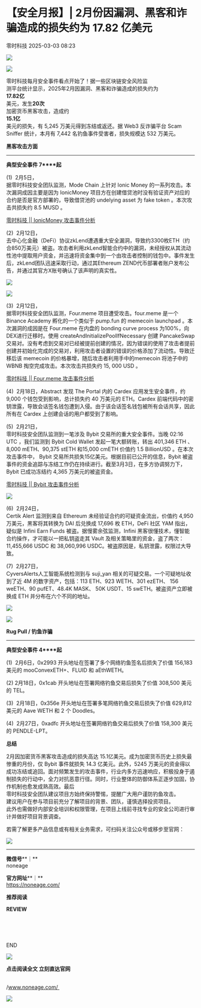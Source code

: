 #  【安全月报】| 2月份因漏洞、黑客和诈骗造成的损失约为 17.82 亿美元   
 零时科技   2025-03-03 08:23  
  
![](https://mmbiz.qpic.cn/sz_mmbiz_jpg/bsePwevmNNyWA5YXMyTMCtYQV3e2FAecOQwuXIqwAj61TIxGUl4q7xuTmNHA7IicibkwuVzw4EySSCj1xYUOUKJQ/640?wx_fmt=jpeg "")  
  
  
![](https://mmbiz.qpic.cn/sz_mmbiz_jpg/bsePwevmNNyWA5YXMyTMCtYQV3e2FAecQ3m1u4M1Y468jt4ariaqOj3AJJ0N5tSpxia1ErKu1zsnMx6qMkicjZgTA/640?wx_fmt=jpeg "")  
  
  
零时科技每月安全事件看点开始了！据一些区块链安全风险监  
测平台统计显示，2025年2月因漏洞、黑客和诈骗造成的损失约为  
**17.82亿**  
美元，发生**20次**  
加密货币黑客攻击，造成约   
**15.1亿**  
美元的损失，有 5,245 万美元得到冻结或返还。据 Web3 反诈骗平台 Scam Sniffer 统计，本月有 7,442 名钓鱼事件受害者，损失规模达 532 万美元。  
  
  
  
  
  
**黑客攻击方面**  
****  
  
  
  
**典型安全事件 7****起**  
  
  
(1)  2月5日，  
据零时科技安全团队监测，Mode Chain 上针对 Ionic Money 的一系列攻击。本次漏洞成因主要是因为 IonicMoney 项目方在创建借贷池时没有验证资产对应的合约是否是官方部署的，导致借贷池的 undelying asset 为 fake token 。本次攻击共损失约 8.5 MUSD 。  
  
[零时科技 || IonicMoney 攻击事件分析](https://mp.weixin.qq.com/s?__biz=MzU1OTc2MzE2Mg==&mid=2247489376&idx=1&sn=d7bdbbec348f88c6c5324d77d99aafe3&scene=21#wechat_redirect)  
  
  
  
(2)  2月12日，  
去中心化金融（DeFi）协议zkLend遭遇重大安全漏洞，导致约3300枚ETH（约合850万美元）被盗。攻击者利用zkLend智能合约中的漏洞，未经授权从其流动性池中提取用户资金，并迅速将资金集中到一个由攻击者控制的钱包中。事件发生后，zkLend团队迅速采取行动，通过其Ethereum ZEND代币部署者账户发布公告，并通过其官方X账号确认了该声明的真实性。  
  
  
![](https://mmbiz.qpic.cn/sz_mmbiz_png/bsePwevmNNyWA5YXMyTMCtYQV3e2FAecZ8PwIPEAxx2QiaXEavBfxeYfxsTQ77q2iaLpKPB1nUOoIWEGkS83PajQ/640?wx_fmt=png "")  
  
![](https://mmbiz.qpic.cn/sz_mmbiz_png/bsePwevmNNyWA5YXMyTMCtYQV3e2FAec5Sy9hicGDbWMqZUtNN3OJ7BLoctk0BKHFASRJviaTiaqCjo0vCyTcpKDg/640?wx_fmt=png "")  
  
  
(3)  2月12日，  
据零时科技安全团队监测，Four.meme 项目遭受攻击。four.meme 是一个 Binance Academy 孵化的一个类似于 pump.fun 的 memecoin launchpad 。本次漏洞的成因是在 Four.meme 在内盘的 bonding curve process 为100%，向DEX进行迁移时。使用 createAndInitializePoolIfNecessary 创建 PancakeSwap 交易对。没有考虑到交易对已经被提前创建的情况，因为错误的使用了攻击者提前创建并初始化完成的交易对，利用攻击者设置的错误的价格添加了流动性。导致迁移后该 memecoin 的价格暴增，随后攻击者利用手中的memecoin 将池子中的 WBNB 掏空完成攻击。本次攻击共损失约 15, 000 USD 。  
  
[零时科技 || Four.meme 攻击事件分析](https://mp.weixin.qq.com/s?__biz=MzU1OTc2MzE2Mg==&mid=2247489417&idx=1&sn=22c8081b6cfdee62e1d65671a328c959&scene=21#wechat_redirect)  
  
  
  
(4)  2月18日，Abstract 发现 The Portal 内的 Cardex 应用发生安全事件，约 9,000 个钱包受到影响，总计损失约 40 万美元的 ETH。Cardex 前端代码中的密钥泄露，导致会话签名钱包遭到入侵。由于该会话签名钱包被所有会话共享，因此所有在 Cardex 上创建会话的用户都受到了影响。  
  
  
(5)  2月21日，  
零时科技安全团队监测到⼀笔涉及 Bybit 交易所的重⼤安全事件。当晚 02:16 UTC ，我们监测到 Bybit Cold Wallet 发起⼀笔⼤额转账，转出 401,346 ETH 、8,000 mETH、90,375 stETH 和15,000 cmETH 价值约 1.5 BillionUSD 。在本次攻击事件中， Bybit 交易所共损失15亿美元。根据目前已公开的信息，Bybit 被盗事件的资金追踪与冻结工作仍在持续进行。截至3月3日，在多方协调努力下，Bybit 已成功冻结约 4,365 万美元的被盗资金。  
[](https://mp.weixin.qq.com/s?__biz=MzU1OTc2MzE2Mg==&mid=2247489306&idx=1&sn=3727b35b3416a8d36750702a45ec48e3&scene=21#wechat_redirect)  
  
  
[零时科技 || Bybit 攻击事件分析](https://mp.weixin.qq.com/s?__biz=MzU1OTc2MzE2Mg==&mid=2247489448&idx=1&sn=9599566e00bd22f3cc55633ff86e958a&scene=21#wechat_redirect)  
  
  
  
![](https://mmbiz.qpic.cn/sz_mmbiz_png/bsePwevmNNyWA5YXMyTMCtYQV3e2FAecl76mjRWCpGQiaHAozFaT3QUzuXpSCSQjjXgsIALpx59K8nYdpribBmbw/640?wx_fmt=png "")  
  
  
(6)  2月24日，  
Certik Alert 监测到来自 Ethereum 未经验证合约的可疑资金流出，价值约 4,950 万美元，黑客将其转换为 DAI 后兑换成 17,696 枚 ETH，DeFi 社区 YAM 指出，疑似是 Infini Earn Funds 被盗。据慢雾余弦监测，Infini 黑客很懂技术，懂智能合约操作，才可能以一把私钥盗走其 Vault 及相关策略里的资金，盗了两次：11,455,666 USDC 和 38,060,996 USDC。被盗原因是，私钥泄露，权限过大导致。  
  
  
(7)  2月27日，  
CyversAlerts人工智能系统检测到与 suji_yan 相关的可疑交易。一个可疑地址收到了近 4M 的数字资产，包括：113 ETH、923 WETH、301 ezETH、 156 weETH、90 pufET、48.4K MASK、 50K USDT、15 swETH。被盗资产立即被换成 ETH 并分布在六个不同的地址。  
  
  
![](https://mmbiz.qpic.cn/sz_mmbiz_png/bsePwevmNNyWA5YXMyTMCtYQV3e2FAecub8aqCutib6tAlvibqZxKh2EfGtOHaibZOFGmwB99iaDELu79nmicRFO1FQ/640?wx_fmt=png "")  
  
![](https://mmbiz.qpic.cn/sz_mmbiz_jpg/bsePwevmNNyWA5YXMyTMCtYQV3e2FAectaQFiaf0ibfxEtmaXaSJT9G97dJjJXaanmcM7kkoVJHOrttj3XfFb1yA/640?wx_fmt=jpeg "")  
  
  
  
  
  
  
**Rug Pull / 钓鱼诈骗**  
****  
  
  
  
**典型安全事件 4****起**  
  
  
(1)  2月6日，0x2993 开头地址在签署了多个网络钓鱼签名后损失了价值 156,183 美元的 mooConvexETH+、FLUID 和 aEthWETH。  
  
  
(2) 2月18日，0x1cab 开头地址在签署网络钓鱼交易后损失了价值 308,500 美元的 TEL。  
  
  
(3)  2月18日，0x356e 开头地址在签署多笔网络钓鱼交易后损失了价值 629,812 美元的 Aave WETH 和 2 个 Doodles。  
  
  
(4)  2月27日，0xadfc 开头地址在签署网络钓鱼交易后损失了价值 158,300 美元的 PENDLE-LPT。  
  
  
  
  
  
**总结**  
  
  
  
2月因加密货币黑客攻击造成的损失高达 15.1亿美元。成为加密货币历史上损失最惨重的月份，仅 Bybit 事件就损失 14.3 亿美元。此外，5245 万美元的资金得以成功冻结或追回。面对频繁发生的攻击事件，行业内多方迅速响应，积极投身于遏制损失的行动中，全力对抗恶意行径。同时，行业整体的防御体系正逐步加固，协作机制也愈发成熟高效。最后  
零时科技安全团队建议项目方始终保持警惕，提醒广大用户谨防钓鱼攻击。  
建议用户在参与项目前充分了解项目的背景、团队，谨慎选择投资项目。  
此外也需做好内部安全培训和权限管理，在项目上线前寻找专业的安全公司进行审计并做好项目背景调查。  
  
  
  
若需了解更多产品信息或有相关业务需求，可扫码关注公众号或移步至官网：  
  
![](https://mmbiz.qpic.cn/sz_mmbiz_jpg/bsePwevmNNyWA5YXMyTMCtYQV3e2FAeckU7jYYBhIF5bN89db8nOHA4XgGicQPhy8NwyvP41qicN3ISuIQiaeSlsg/640?wx_fmt=jpeg "")  
  
****  
**微信号****｜**  
noneage  
  
**官方网址****｜**  
https://noneage.com/  
  
  
  
  
**推荐阅读**  
  
**REVIEW**  
  
[](https://mp.weixin.qq.com/s?__biz=MzU1OTc2MzE2Mg==&mid=2247487869&idx=1&sn=fee1aea8e3abdee2aebfe094dafbfdc3&chksm=fc130ac8cb6483de4bb74b397b596f942aefc2bcf6252f3884505e97ff0713d524e5383a2051&scene=21#wechat_redirect)  
[](https://mp.weixin.qq.com/s?__biz=MzU1OTc2MzE2Mg==&mid=2247487974&idx=1&sn=91851c6856447643a9b7890fefcc62d3&chksm=fc130a53cb648345ea711f2693d64a960bfabc36a0428bace1892e33cbc8fe7317bbf1e1a7c0&scene=21#wechat_redirect)  
[](https://mp.weixin.qq.com/s?__biz=MzU1OTc2MzE2Mg==&mid=2247487541&idx=1&sn=ad65034445ef8e9e4816cad96f2b39ee&chksm=fc130b80cb6482960fdeafa504ef9285a125fcc311a1df7c506099d1039e747cd69101fe7393&scene=21#wechat_redirect)  
[](https://mp.weixin.qq.com/s?__biz=MzU1OTc2MzE2Mg==&mid=2247487577&idx=1&sn=50c75c165d0327b80fd745fe163a351f&chksm=fc130beccb6482fac9a436bd0a38b94177df1dae6a39fcb84176006891ac6588664f6a3b522f&scene=21#wechat_redirect)  
  
  
  
END  
  
  
  
![](https://mmbiz.qpic.cn/sz_mmbiz_jpg/bsePwevmNNyWA5YXMyTMCtYQV3e2FAec0CLqrSwNtE3EGqtt8pRUCTzvyJE2sJzHuhwqqSfF0G8o7u4WhNvzOA/640?wx_fmt=jpeg "")  
  
  
**点击阅读全文 立刻直达官网**  
  
       
/www.noneage.com/      
  
![](https://mmbiz.qpic.cn/mmbiz_gif/S9WiaEibMtP2jMSTib9czK3UfPsBh0fJscaqZMFhTOvKNaJnEte4bETdtREaSQB3YIA71icwDtrr4oZWAR938LXGcw/640?wx_fmt=gif "")  
  
  
